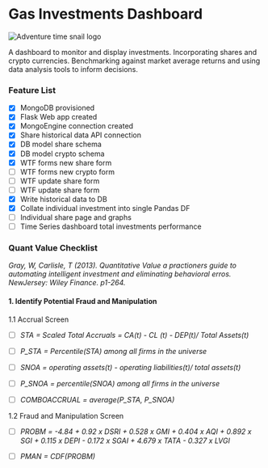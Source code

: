 # Gas Investments Dashboard

![Adventure time snail logo](https://vignette.wikia.nocookie.net/adventuretimewithfinnandjake/images/0/07/Waving_Snail.png/revision/latest?cb=20120729225549)

A dashboard to monitor and display investments. Incorporating shares and crypto currencies.
Benchmarking against market average returns and using data analysis tools to inform decisions.

### Feature List
 - [x] MongoDB provisioned
 - [x] Flask Web app created
 - [x] MongoEngine connection created
 - [x] Share historical data API connection
 - [x] DB model share schema
 - [x] DB model crypto schema
 - [x] WTF forms new share form
 - [ ] WTF forms new crypto form
 - [ ] WTF update share form
 - [ ] WTF update share form
 - [x] Write historical data to DB
 - [x] Collate individual investment into single Pandas DF
 - [ ] Individual share page and graphs
 - [ ] Time Series dashboard total investments performance
 
 ### Quant Value Checklist
 *Gray, W, Carlisle, T (2013). Quantitative Value a practioners guide to automating intelligent investment and eliminating behavioral erros. NewJersey: Wiley Finance. p1-264.*
 
 
 #### 1. Identify Potential Fraud and Manipulation
 1.1 Accrual Screen
 
- [ ] *STA = Scaled Total Accruals = CA(t) - CL (t) - DEP(t)/ Total Assets(t)*

- [ ] *P_STA = Percentile(STA) among all firms in the universe*

- [ ] *SNOA = operating assets(t) - operating liabilities(t)/ total assets(t)*

- [ ] *P_SNOA = percentile(SNOA) among all firms in the universe*

- [ ] *COMBOACCRUAL = average(P_STA, P_SNOA)*

1.2 Fraud and Manipulation Screen

- [ ] *PROBM = -4.84 + 0.92 x DSRI + 0.528 x GMI + 0.404 x AQI + 0.892 x SGI + 0.115 x DEPI - 0.172 x SGAI + 4.679 x TATA - 0.327 x LVGI*
 
- [ ] *PMAN = CDF(PROBM)* 